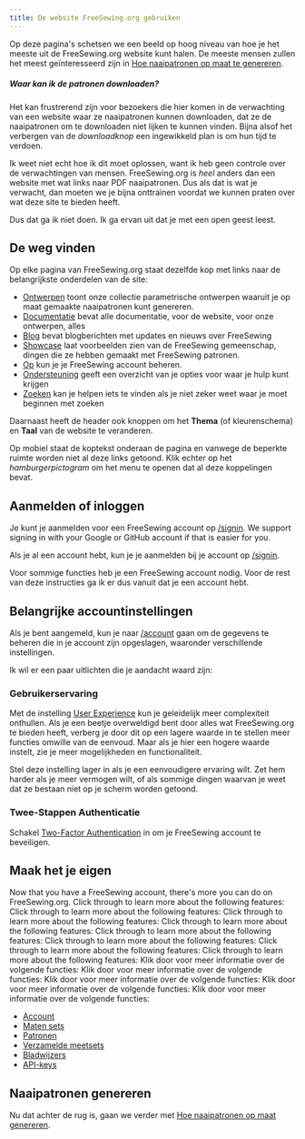 ```yaml
---
title: De website FreeSewing.org gebruiken
---
```


Op deze pagina's schetsen we een beeld op hoog niveau van hoe je het meeste uit de FreeSewing.org website kunt halen. De meeste mensen zullen het meest geïnteresseerd zijn in [Hoe naaipatronen op maat te genereren](/docs/about/site/draft/).


<Comment by="joost">

##### Waar kan ik de patronen downloaden?

Het kan frustrerend zijn voor bezoekers die hier komen in de verwachting van een website waar ze naaipatronen kunnen downloaden, dat ze de naaipatronen om te downloaden niet lijken te kunnen vinden. Bijna alsof het verbergen van de *downloadknop* een ingewikkeld plan is om hun tijd te verdoen.

Ik weet niet echt hoe ik dit moet oplossen, want ik heb geen controle over de verwachtingen van mensen.
FreeSewing.org is _heel_ anders dan een website met wat links naar PDF naaipatronen.
Dus als dat is wat je verwacht, dan moeten we je bijna onttrainen voordat we kunnen praten over wat deze site te bieden heeft.

Dus dat ga ik niet doen. Ik ga ervan uit dat je met een open geest leest.

</Comment>

## De weg vinden

Op elke pagina van FreeSewing.org staat dezelfde kop met links naar de belangrijkste onderdelen van de site:

- [Ontwerpen](/designs/) toont onze collectie parametrische ontwerpen waaruit je op maat gemaakte naaipatronen kunt genereren.
- [Documentatie](/documentation/) bevat alle documentatie, voor de website, voor onze ontwerpen, alles
- [Blog](/blog/) bevat blogberichten met updates en nieuws over FreeSewing
- [Showcase](/showcase/) laat voorbeelden zien van de FreeSewing gemeenschap, dingen die ze hebben gemaakt met FreeSewing patronen.
- [Op](/account/) kun je je FreeSewing account beheren.
- [Ondersteuning](/support/) geeft een overzicht van je opties voor waar je hulp kunt krijgen
- [Zoeken](/search/) kan je helpen iets te vinden als je niet zeker weet waar je moet beginnen met zoeken

Daarnaast heeft de header ook knoppen om het **Thema** (of kleurenschema) en **Taal** van de website te veranderen.

Op mobiel staat de koptekst onderaan de pagina en vanwege de beperkte ruimte worden niet al deze links getoond. Klik echter op het *hamburgerpictogram* om het menu te openen dat al deze koppelingen bevat.

## Aanmelden of inloggen

Je kunt je aanmelden voor een FreeSewing account op [/signin](/signin/). We support signing in with your Google or GitHub account if that is easier for you.

Als je al een account hebt, kun je je aanmelden bij je account op [/signin](/signin/).

Voor sommige functies heb je een FreeSewing account nodig. Voor de rest van deze instructies ga ik er dus vanuit dat je een account hebt.

## Belangrijke accountinstellingen

Als je bent aangemeld, kun je naar [/account](/account/) gaan om de gegevens te beheren die in je account zijn opgeslagen, waaronder verschillende instellingen.

Ik wil er een paar uitlichten die je aandacht waard zijn:

### Gebruikerservaring

Met de instelling [User Experience](/account/control/) kun je geleidelijk meer complexiteit onthullen. Als je een beetje overweldigd bent door alles wat FreeSewing.org te bieden heeft, verberg je door dit op een lagere waarde in te stellen meer functies omwille van de eenvoud. Maar als je hier een hogere waarde instelt, zie je meer mogelijkheden en functionaliteit.

Stel deze instelling lager in als je een eenvoudigere ervaring wilt. Zet hem harder als je meer vermogen wilt, of als sommige dingen waarvan je weet dat ze bestaan niet op je scherm worden getoond.

### Twee-Stappen Authenticatie

Schakel [Two-Factor Authentication](/account/mfa/) in om je FreeSewing account te beveiligen.

## Maak het je eigen

Now that you have a FreeSewing account, there's more you can do on FreeSewing.org. Click through to learn more about the following features: Click through to learn more about the following features: Click through to learn more about the following features: Click through to learn more about the following features: Click through to learn more about the following features: Click through to learn more about the following features: Click through to learn more about the following features: Click through to learn more about the following features: Klik door voor meer informatie over de volgende functies: Klik door voor meer informatie over de volgende functies: Klik door voor meer informatie over de volgende functies: Klik door voor meer informatie over de volgende functies: Klik door voor meer informatie over de volgende functies:

- [Account](/docs/about/site/account)
- [Maten sets](/docs/about/site/sets)
- [Patronen](/docs/about/site/patterns)
- [Verzamelde meetsets](/docs/about/site/csets)
- [Bladwijzers](/docs/about/site/bookmarks)
- [API-keys](/docs/about/site/apikeys)


## Naaipatronen genereren

Nu dat achter de rug is, gaan we verder met [Hoe naaipatronen op maat genereren](/docs/about/site/draft/).

